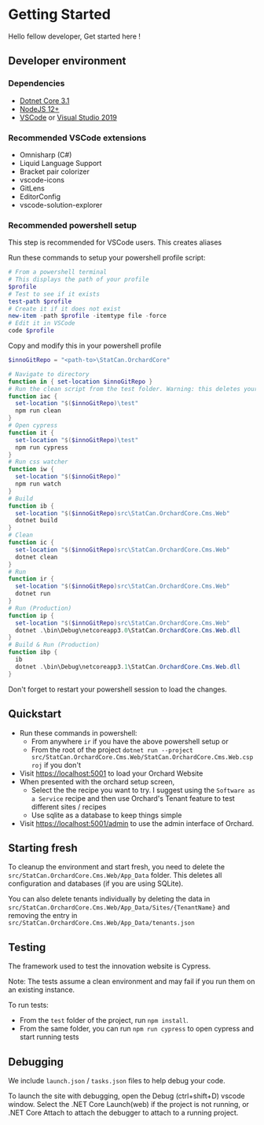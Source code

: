 # Getting Started

Hello fellow developer, Get started here !

## Developer environment

### Dependencies

- [Dotnet Core 3.1](https://dotnet.microsoft.com/download/dotnet-core/3.1)
- [NodeJS 12+](https://nodejs.org/en/download/)
- [VSCode](https://code.visualstudio.com/) or [Visual Studio 2019](https://visualstudio.microsoft.com/vs/)

### Recommended VSCode extensions

- Omnisharp (C#)
- Liquid Language Support
- Bracket pair colorizer
- vscode-icons
- GitLens
- EditorConfig
- vscode-solution-explorer

### Recommended powershell setup

This step is recommended for VSCode users. This creates aliases 

Run these commands to setup your powershell profile script:

```powershell
# From a powershell terminal
# This displays the path of your profile
$profile
# Test to see if it exists
test-path $profile
# Create it if it does not exist
new-item -path $profile -itemtype file -force
# Edit it in VSCode
code $profile
```

Copy and modify this in your powershell profile

```powershell
$innoGitRepo = "<path-to>\StatCan.OrchardCore"

# Navigate to directory
function in { set-location $innoGitRepo }
# Run the clean script from the test folder. Warning: this deletes your App_Data
function iac {
  set-location "$($innoGitRepo)\test"
  npm run clean
}
# Open cypress
function it {
  set-location "$($innoGitRepo)\test"
  npm run cypress
}
# Run css watcher
function iw {
  set-location "$($innoGitRepo)"
  npm run watch
}
# Build
function ib { 
  set-location "$($innoGitRepo)src\StatCan.OrchardCore.Cms.Web"
  dotnet build
}
# Clean
function ic { 
  set-location "$($innoGitRepo)src\StatCan.OrchardCore.Cms.Web"
  dotnet clean
}
# Run
function ir {
  set-location "$($innoGitRepo)src\StatCan.OrchardCore.Cms.Web"
  dotnet run
}
# Run (Production)
function ip {
  set-location "$($innoGitRepo)src\StatCan.OrchardCore.Cms.Web"
  dotnet .\bin\Debug\netcoreapp3.0\StatCan.OrchardCore.Cms.Web.dll
}
# Build & Run (Production)
function ibp { 
  ib
  dotnet .\bin\Debug\netcoreapp3.1\StatCan.OrchardCore.Cms.Web.dll
}

```
Don't forget to restart your powershell session to load the changes.

## Quickstart 

- Run these commands in powershell:
  - From anywhere `ir` if you have the above powershell setup or
  - From the root of the project `dotnet run --project src/StatCan.OrchardCore.Cms.Web/StatCan.OrchardCore.Cms.Web.csproj` if you don't
- Visit [https://localhost:5001](https://localhost:5001) to load your Orchard Website
- When presented with the orchard setup screen,
  - Select the the recipe you want to try. I suggest using the `Software as a Service` recipe
    and then use Orchard's Tenant feature to test different sites / recipes
  - Use sqlite as a database to keep things simple
- Visit [https://localhost:5001/admin](https://localhost:5001/admin) to use the admin interface of Orchard.

## Starting fresh

To cleanup the environment and start fresh, you need to delete the `src/StatCan.OrchardCore.Cms.Web/App_Data` folder. 
This deletes all configuration and databases (if you are using SQLite).

You can also delete tenants individually by deleting the data in `src/StatCan.OrchardCore.Cms.Web/App_Data/Sites/{TenantName}` and 
removing the entry in `src/StatCan.OrchardCore.Cms.Web/App_Data/tenants.json`

## Testing

The framework used to test the innovation website is Cypress.

Note: The tests assume a clean environment and may fail if you run them on an existing instance.

To run tests:

- From the `test` folder of the project, run `npm install`.
- From the same folder, you can run `npm run cypress` to open cypress and start running tests

## Debugging

We include `launch.json` / `tasks.json` files to help debug your code.

To launch the site with debugging, open the Debug (ctrl+shift+D) vscode window.
Select the .NET Core Launch(web) if the project is not running, or
.NET Core Attach to attach the debugger to attach to a running project.


